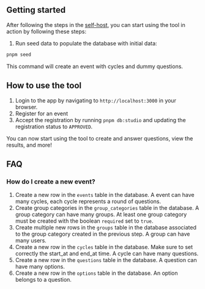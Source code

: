 ## Getting started

After following the steps in the [self-host](./self-host.md), you can start using the tool in action by following these steps:

1. Run seed data to populate the database with initial data:

```bash
pnpm seed
```

This command will create an event with cycles and dummy questions.

## How to use the tool

1. Login to the app by navigating to `http://localhost:3000` in your browser.
2. Register for an event
3. Accept the registration by running `pnpm db:studio` and updating the registration status to `APPROVED`.

You can now start using the tool to create and answer questions, view the results, and more!

## FAQ

### How do I create a new event?

1. Create a new row in the `events` table in the database. A event can have many cycles, each cycle represents a round of questions.
2. Create group categories in the `group_categories` table in the database. A group category can have many groups. At least one group category must be created with the boolean `required` set to `true`.
3. Create multiple new rows in the `groups` table in the database associated to the group category created in the previous step. A group can have many users.
4. Create a new row in the `cycles` table in the database. Make sure to set correctly the start_at and end_at time. A cycle can have many questions.
5. Create a new row in the `questions` table in the database. A question can have many options.
6. Create a new row in the `options` table in the database. An option belongs to a question.
